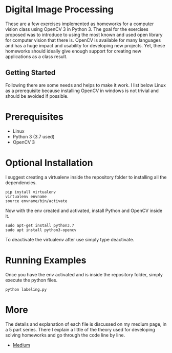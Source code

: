 # Digital Image Processing

These are a few exercises implemented as homeworks for a computer vision class using OpenCV 3 in Python 3. The goal for the exercises proposed was to introduce to using the most known and used open library for computer vision that there is. OpenCV is available for many languages and has a huge impact and usability for developing new projects. Yet, these homeworks should ideally give enough support for creating new applications as a class result. 

## Getting Started
Following there are some needs and helps to make it work. I list below Linux as a prerequisite because installing OpenCV in windows is not trivial and should be avoided if possible. 

# Prerequisites
- Linux  
- Python 3 (3.7 used)
- OpenCV 3

# Optional Installation
I suggest creating a virtualenv inside the repository folder to installing all the dependencies. 
```
pip install virtualenv
virtualenv envname
source envname/bin/activate
```
Now with the env created and activated, install Python and OpenCV inside it. 
```
sudo apt-get install python3.7
sudo apt install python3-opencv  
```
To deactivate the virtualenv after use simply type deactivate. 

# Running Examples
Once you have the env activated and is inside the repository folder, simply execute the python files.
```
python labeling.py
```
# More
The details and explanation of each file is discussed on my medium page, in a 5 part series. There I explain a little of the theory used for developing solving homeworks and go through the code line by line. 
- [Medium](https://medium.com/@elvisdias)
